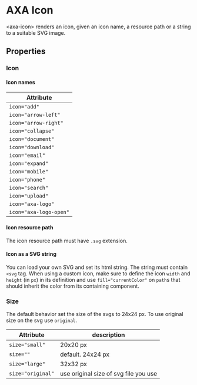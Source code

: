 # AXA Icon

&lt;axa-icon&gt; renders an icon, given an icon name, a resource path or a string to a suitable SVG image.

## Properties

### Icon

#### Icon names

| Attribute              |
| ---------------------- |
| `icon="add"`           |
| `icon="arrow-left"`    |
| `icon="arrow-right"`   |
| `icon="collapse"`      |
| `icon="document"`      |
| `icon="download"`      |
| `icon="email"`         |
| `icon="expand"`        |
| `icon="mobile"`        |
| `icon="phone"`         |
| `icon="search"`        |
| `icon="upload"`        |
| `icon="axa-logo"`      |
| `icon="axa-logo-open"` |

#### Icon resource path

The icon resource path must have `.svg` extension.

#### Icon as a SVG string

You can load your own SVG and set its html string. The string must contain `<svg` tag. When using a custom icon, make sure to define the icon `width` and `height` (in `px`) in its definition and use `fill="currentColor"` on `path`s that should inherit the color from its containing component.

### Size

The default behavior set the size of the svgs to 24x24 px. To use original size on the svg use `original`.

| Attribute         | description                           |
| ----------------- | ------------------------------------- |
| `size="small"`    | 20x20 px                              |
| `size=""`         | default. 24x24 px                     |
| `size="large"`    | 32x32 px                              |
| `size="original"` | use original size of svg file you use |
